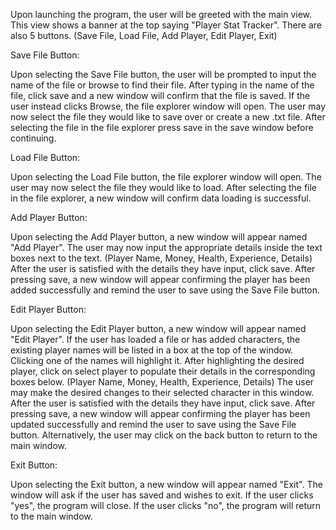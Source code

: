 Upon launching the program, the user will be greeted with the main view.
This view shows a banner at the top saying "Player Stat Tracker".
There are also 5 buttons. (Save File, Load File, Add Player, Edit Player, Exit)

Save File Button:

Upon selecting the Save File button, the user will be prompted to input the name of the file or browse to find their file.
After typing in the name of the file, click save and a new window will confirm that the file is saved. 
If the user instead clicks Browse, the file explorer window will open.
The user may now select the file they would like to save over or create a new .txt file.
After selecting the file in the file explorer press save in the save window before continuing.

Load File Button:

Upon selecting the Load File button, the file explorer window will open.
The user may now select the file they would like to load.
After selecting the file in the file explorer, a new window will confirm data loading is successful.

Add Player Button:

Upon selecting the Add Player button, a new window will appear named "Add Player".
The user may now input the appropriate details inside the text boxes next to the text. (Player Name, Money, Health, Experience, Details)
After the user is satisfied with the details they have input, click save.
After pressing save, a new window will appear confirming the player has been added successfully and remind the user to save using the Save File button.

Edit Player Button: 

Upon selecting the Edit Player button, a new window will appear named "Edit Player".
If the user has loaded a file or has added characters, the existing player names will be listed in a box at the top of the window.
Clicking one of the names will highlight it.
After highlighting the desired player, click on select player to populate their details in the corresponding boxes below. (Player Name, Money, Health, Experience, Details)
The user may make the desired changes to their selected character in this window.
After the user is satisfied with the details they have input, click save.
After pressing save, a new window will appear confirming the player has been updated successfully and remind the user to save using the Save File button.
Alternatively, the user may click on the back button to return to the main window.

Exit Button:

Upon selecting the Exit button, a new window will appear named "Exit".
The window will ask if the user has saved and wishes to exit.
If the user clicks "yes", the program will close.
If the user clicks "no", the program will return to the main window.
